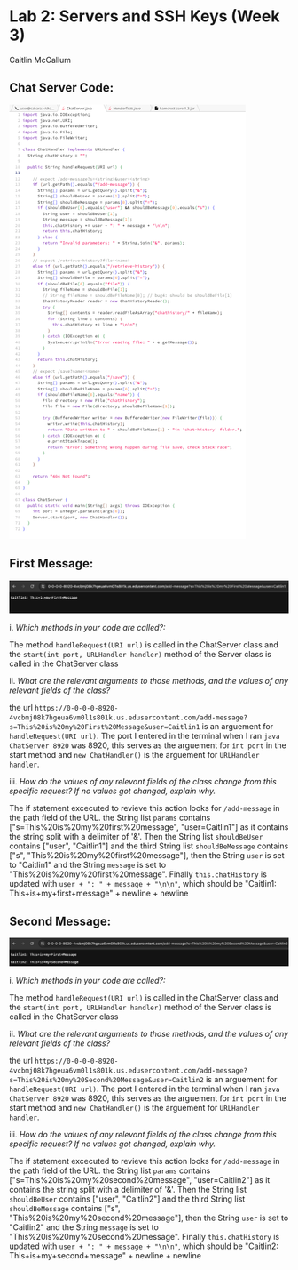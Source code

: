 # Lab 2: Servers and SSH Keys (Week 3)
Caitlin McCallum
## Chat Server Code: 
![Image](ChatServerScreenshot.png)
## First Message:
![Image](FirstMessage.png)

i. *Which methods in your code are called?:*

The method `handleRequest(URI url)` is called in the ChatServer class and the `start(int port, URLHandler handler)` method of the Server class is called in the ChatServer class

ii. *What are the relevant arguments to those methods, and the values of any relevant fields of the class?*

the url `https://0-0-0-0-8920-4vcbmj08k7hgeua6vm0l1s801k.us.edusercontent.com/add-message?s=This%20is%20my%20First%20Message&user=Caitlin1` is an arguement for `handleRequest(URI url)`. The port I entered in the terminal when I ran `java ChatServer 8920` was 8920, this serves as the arguement for `int port` in the start method and `new ChatHandler()` is the arguement for `URLHandler handler`.

iii. *How do the values of any relevant fields of the class change from this specific request? If no values got changed, explain why.*

The if statement excecuted to revieve this action looks for `/add-message` in the path field of the URL. the String list `params` contains ["s=This%20is%20my%20first%20message", "user=Caitlin1"] as it contains the string split with a delimiter of '&'. Then the String list `shouldBeUser` contains ["user", "Caitlin1"] and the third String list `shouldBeMessage` contains ["s", "This%20is%20my%20first%20message"], then the String `user` is set to "Caitlin1" and the String `message` is set to "This%20is%20my%20first%20message". Finally `this.chatHistory` is updated with `user + ": " + message + "\n\n"`, which should be "Caitlin1: This+is+my+first+message" + newline + newline

## Second Message:
![Image](SecondMessage.png)

i. *Which methods in your code are called?:*

The method `handleRequest(URI url)` is called in the ChatServer class and the `start(int port, URLHandler handler)` method of the Server class is called in the ChatServer class

ii. *What are the relevant arguments to those methods, and the values of any relevant fields of the class?*

the url `https://0-0-0-0-8920-4vcbmj08k7hgeua6vm0l1s801k.us.edusercontent.com/add-message?s=This%20is%20my%20Second%20Message&user=Caitlin2` is an arguement for `handleRequest(URI url)`. The port I entered in the terminal when I ran `java ChatServer 8920` was 8920, this serves as the arguement for `int port` in the start method and `new ChatHandler()` is the arguement for `URLHandler handler`.

iii. *How do the values of any relevant fields of the class change from this specific request? If no values got changed, explain why.*

The if statement excecuted to revieve this action looks for `/add-message` in the path field of the URL. the String list `params` contains ["s=This%20is%20my%20second%20message", "user=Caitlin2"] as it contains the string split with a delimiter of '&'. Then the String list `shouldBeUser` contains ["user", "Caitlin2"] and the third String list `shouldBeMessage` contains ["s", "This%20is%20my%20second%20message"], then the String `user` is set to "Caitlin2" and the String `message` is set to "This%20is%20my%20second%20message". Finally `this.chatHistory` is updated with `user + ": " + message + "\n\n"`, which should be "Caitlin2: This+is+my+second+message" + newline + newline
